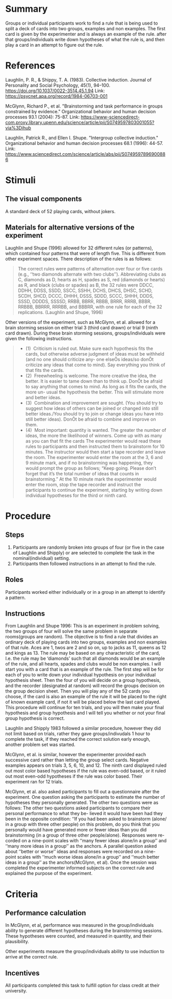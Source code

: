 # Summary
Groups or individual participants work to find a rule that is being used to split a deck of cards into two groups, examples and non examples.  The first card is given by the experimenter and is always an example of the rule.  after that groups/individuals write down hypotheses of what the rule is, and then play a card in an attempt to figure out the rule.

# References

Laughlin, P. R., & Shippy, T. A. (1983). Collective induction. Journal of Personality and Social Psychology, 45(1), 94–100. https://doi.org/10.1037/0022-3514.45.1.94
Link: https://psycnet.apa.org/record/1984-06703-001

McGlynn, Richard P., et al. "Brainstorming and task performance in groups constrained by evidence." Organizational behavior and human decision processes 93.1 (2004): 75-87.
Link: https://www-sciencedirect-com.proxy.library.upenn.edu/science/article/pii/S0749597803001055?via%3Dihub

Laughlin, Patrick R., and Ellen I. Shupe. "Intergroup collective induction." Organizational behavior and human decision processes 68.1 (1996): 44-57.
Link: https://www.sciencedirect.com/science/article/abs/pii/S0749597896900886

# Stimuli
## The visual components
A standard deck of 52 playing cards, without jokers.

## Materials for alternative versions of the experiment 
Laughlin and Shupe (1996) allowed for 32 different rules (or patterns), which contained four patterns that were of length five.  This is different from other experiment spaces.  There description of the rules is as follows: 
> The correct rules were patterns of alternation over four or five cards (e.g., ‘‘two diamonds alternate with two clubs’’). Abbreviating clubs as C, diamonds as D, hearts as H, spades as S, red (diamonds or hearts) as R, and black (clubs or spades) as B, the 32 rules were DDCC, DDHH, DDSS, SSDD, SSCC, SSHH, DCHS, DHCS, DHSC, SCHD, SCDH, SHCD, DCCC, DHHH, DSSS, SDDD, SCCC, SHHH, DDDS, SSSD, DDDDS, SSSSD, RRBB, BBRR, RBBB, BRRR, RRRB, BBBR, RRBBB, BBRRR, RRRBB, and BBBRR, with one rule for each of the 32 replications. (Laughlin and Shupe, 1996)


Other versions of the experiment, such as McGlynn, et al.  allowed for a brain storming session on either trial 3 (third card drawn) or trial 9 (ninth card drawn).  During these brain storming sessions, groups/individuals were given the following instructions.
> * (1)  Criticism is ruled out. Make sure each hypothesis fits the cards, but otherwise adverse judgment of ideas must be withheld (and no one should criticize any- one elseÕs ideas/so donÕt criticize any ideas that come to mind). Say everything you think of that fits the cards.  
> * (2)  Freewheeling is welcome. The more creative the idea, the better. It is easier to tame down than to think up. DonÕt be afraid to say anything that comes to mind. As long as it fits the cards, the more un- usual the hypothesis the better. This will stimulate more and better ideas.  
> * (3)  Combination and improvement are sought. (You should try to suggest how ideas of others can be joined or changed into still better ideas./You should try to join or change ideas you have into still better ideas). DonÕt be afraid to combine and improve on them.  
> * (4)  Most important: quantity is wanted. The greater the number of ideas, the more the likelihood of winners. Come up with as many as you can that fit the cards 
The experimenter would read these rules to participants and then instructed them to brainstorm for 10 minutes.  The instructor would then start a tape recorder and leave the room.  The experimenter would enter the room at the 3, 6 and 9 minute mark, and if no brainstorming was happening, they would prompt the group as follows; “Keep going. Please don’t forget that it’s the total number of ideas that counts in brainstorming.”  At the 10 minute mark the experimenter would enter the room, stop the tape recorder and instruct the participants to continue the experiment, starting by writing down individual hypotheses for the third or ninth card.

# Procedure
## Steps
1. Participants are randomly broken into groups of four (or five in the case of Laughlin and Shipply) or are selected to complete the task in the nominal(individual) setting.
2. Participants then followed instructions in an attempt to find the rule.

## Roles 
Participants worked either individually or in a group in an attempt to identify a pattern.

## Instructions
From Laughlin and Shupe 1996:
This is an experiment in problem solving, the two groups of four will solve the same problem in separate rooms(groups are random). The objective is to find a rule that divides an ordinary deck of playing cards into two groups, examples and non examples of that rule.  Aces are 1, twos are 2 and so on, up to jacks as 11, queens as 12 and kings as 13.  The rule may be based on any characteristic of the card, I.e. the rule may be ‘diamonds’ such that all diamonds would be an example of the rule, and all hearts, spades and clubs would be non examples.  I will start you with a card that is an example of the rule.  The first step will be for each of you to write down your individual hypothesis on your individual hypothesis sheet.  Then the four of you will decide on a group hypothesis, and the recorder (designated at random) will record the groups decision on the group decision sheet.  Then you will play any of the 52 cards you choose, if the card is also an example of the rule it will be placed to the right of known example card, if not it will be placed below the last card played.  This procedure will continue for ten trials, and you will then make your final hypothesis and group hypothesis and I will tell you whether or not your final group hypothesis is correct.

Laughlin and Shipply 1983 followed a similar procedure, however they did not limit based on trials, rather they gave groups/indivudals 1 hour to complete the task, if they reached the correct solution early enough, another problem set was started.

McGlynn, et al. is similar, however the experimenter provided each successive card rather than letting the group select cards.  Negative examples appears on trials 3, 5, 6, 10, and 12. The ninth card displayed ruled out most color based hypotheses if the rule was even-odd based, or it ruled out most even-odd hypotheses if the rule was color based. Their experiment ran for 12 trials.

McGlynn, et al. also asked participants to fill out a questionnaire after the experiment.  One question asking the participants to estimate the number of hypotheses they personally generated.  The other two questions were as follows:
	The other two questions asked participants to compare their personal performance to what they be- lieved it would have been had they been in the opposite condition: ‘‘If you had been asked to brainstorm (alone/ in a group with three other people) on this problem, do you think that you personally would have generated more or fewer ideas than you did brainstorming (in a group of three other people/alone). Responses were re- corded on a nine-point scales with ‘‘many fewer ideas alone/in a group’’ and ‘‘many more ideas in a group’’ as the anchors. A parallel question asked about ‘‘better or worse’’ ideas and responses were recorded on a nine- point scales with ‘‘much worse ideas alone/in a group’’ and ‘‘much better ideas in a group’’ as the anchors(McGlynn, et al).
Once the session was completed the experimenter informed subjects on the correct rule and explained the purpose of the experiment.


# Criteria
## Performance calculation
In McGlynn, et al, performance was measured in the group/individuals ability to generate different hypotheses during the brainstorming sessions.  These hypotheses were counted, and measured in quantity, and their plausibility.  

Other experiments measure the group/individuals ability to use induction to arrive at the correct rule.

## Incentives
All participants completed this task to fulfill option for class credit at their university.
